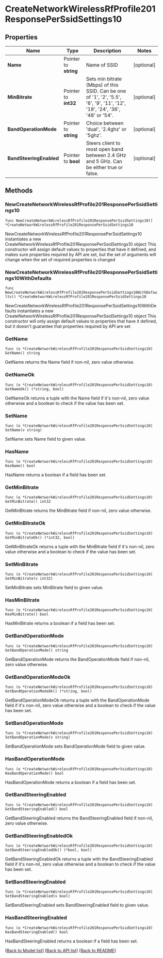# CreateNetworkWirelessRfProfile201ResponsePerSsidSettings10

## Properties

Name | Type | Description | Notes
------------ | ------------- | ------------- | -------------
**Name** | Pointer to **string** | Name of SSID | [optional] 
**MinBitrate** | Pointer to **int32** | Sets min bitrate (Mbps) of this SSID. Can be one of &#39;1&#39;, &#39;2&#39;, &#39;5.5&#39;, &#39;6&#39;, &#39;9&#39;, &#39;11&#39;, &#39;12&#39;, &#39;18&#39;, &#39;24&#39;, &#39;36&#39;, &#39;48&#39; or &#39;54&#39;. | [optional] 
**BandOperationMode** | Pointer to **string** | Choice between &#39;dual&#39;, &#39;2.4ghz&#39; or &#39;5ghz&#39;. | [optional] 
**BandSteeringEnabled** | Pointer to **bool** | Steers client to most open band between 2.4 GHz and 5 GHz. Can be either true or false. | [optional] 

## Methods

### NewCreateNetworkWirelessRfProfile201ResponsePerSsidSettings10

`func NewCreateNetworkWirelessRfProfile201ResponsePerSsidSettings10() *CreateNetworkWirelessRfProfile201ResponsePerSsidSettings10`

NewCreateNetworkWirelessRfProfile201ResponsePerSsidSettings10 instantiates a new CreateNetworkWirelessRfProfile201ResponsePerSsidSettings10 object
This constructor will assign default values to properties that have it defined,
and makes sure properties required by API are set, but the set of arguments
will change when the set of required properties is changed

### NewCreateNetworkWirelessRfProfile201ResponsePerSsidSettings10WithDefaults

`func NewCreateNetworkWirelessRfProfile201ResponsePerSsidSettings10WithDefaults() *CreateNetworkWirelessRfProfile201ResponsePerSsidSettings10`

NewCreateNetworkWirelessRfProfile201ResponsePerSsidSettings10WithDefaults instantiates a new CreateNetworkWirelessRfProfile201ResponsePerSsidSettings10 object
This constructor will only assign default values to properties that have it defined,
but it doesn't guarantee that properties required by API are set

### GetName

`func (o *CreateNetworkWirelessRfProfile201ResponsePerSsidSettings10) GetName() string`

GetName returns the Name field if non-nil, zero value otherwise.

### GetNameOk

`func (o *CreateNetworkWirelessRfProfile201ResponsePerSsidSettings10) GetNameOk() (*string, bool)`

GetNameOk returns a tuple with the Name field if it's non-nil, zero value otherwise
and a boolean to check if the value has been set.

### SetName

`func (o *CreateNetworkWirelessRfProfile201ResponsePerSsidSettings10) SetName(v string)`

SetName sets Name field to given value.

### HasName

`func (o *CreateNetworkWirelessRfProfile201ResponsePerSsidSettings10) HasName() bool`

HasName returns a boolean if a field has been set.

### GetMinBitrate

`func (o *CreateNetworkWirelessRfProfile201ResponsePerSsidSettings10) GetMinBitrate() int32`

GetMinBitrate returns the MinBitrate field if non-nil, zero value otherwise.

### GetMinBitrateOk

`func (o *CreateNetworkWirelessRfProfile201ResponsePerSsidSettings10) GetMinBitrateOk() (*int32, bool)`

GetMinBitrateOk returns a tuple with the MinBitrate field if it's non-nil, zero value otherwise
and a boolean to check if the value has been set.

### SetMinBitrate

`func (o *CreateNetworkWirelessRfProfile201ResponsePerSsidSettings10) SetMinBitrate(v int32)`

SetMinBitrate sets MinBitrate field to given value.

### HasMinBitrate

`func (o *CreateNetworkWirelessRfProfile201ResponsePerSsidSettings10) HasMinBitrate() bool`

HasMinBitrate returns a boolean if a field has been set.

### GetBandOperationMode

`func (o *CreateNetworkWirelessRfProfile201ResponsePerSsidSettings10) GetBandOperationMode() string`

GetBandOperationMode returns the BandOperationMode field if non-nil, zero value otherwise.

### GetBandOperationModeOk

`func (o *CreateNetworkWirelessRfProfile201ResponsePerSsidSettings10) GetBandOperationModeOk() (*string, bool)`

GetBandOperationModeOk returns a tuple with the BandOperationMode field if it's non-nil, zero value otherwise
and a boolean to check if the value has been set.

### SetBandOperationMode

`func (o *CreateNetworkWirelessRfProfile201ResponsePerSsidSettings10) SetBandOperationMode(v string)`

SetBandOperationMode sets BandOperationMode field to given value.

### HasBandOperationMode

`func (o *CreateNetworkWirelessRfProfile201ResponsePerSsidSettings10) HasBandOperationMode() bool`

HasBandOperationMode returns a boolean if a field has been set.

### GetBandSteeringEnabled

`func (o *CreateNetworkWirelessRfProfile201ResponsePerSsidSettings10) GetBandSteeringEnabled() bool`

GetBandSteeringEnabled returns the BandSteeringEnabled field if non-nil, zero value otherwise.

### GetBandSteeringEnabledOk

`func (o *CreateNetworkWirelessRfProfile201ResponsePerSsidSettings10) GetBandSteeringEnabledOk() (*bool, bool)`

GetBandSteeringEnabledOk returns a tuple with the BandSteeringEnabled field if it's non-nil, zero value otherwise
and a boolean to check if the value has been set.

### SetBandSteeringEnabled

`func (o *CreateNetworkWirelessRfProfile201ResponsePerSsidSettings10) SetBandSteeringEnabled(v bool)`

SetBandSteeringEnabled sets BandSteeringEnabled field to given value.

### HasBandSteeringEnabled

`func (o *CreateNetworkWirelessRfProfile201ResponsePerSsidSettings10) HasBandSteeringEnabled() bool`

HasBandSteeringEnabled returns a boolean if a field has been set.


[[Back to Model list]](../README.md#documentation-for-models) [[Back to API list]](../README.md#documentation-for-api-endpoints) [[Back to README]](../README.md)


